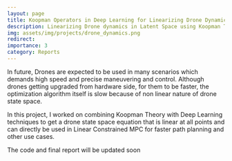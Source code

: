 ```yaml
---
layout: page
title: Koopman Operators in Deep Learning for Linearizing Drone Dynamics #Linearzing Drone Dynamics using Deep Learning
description: Linearizing Drone dynamics in Latent Space using Koopman Theory and use the obtained Linear model in Convex Optimization based Path Planning. This project is an unpublished work done at RRC.
img: assets/img/projects/drone_dynamics.png
redirect:
importance: 3
category: Reports
---
```


In future, Drones are expected to be used in many scenarios which demands high speed and precise maneuvering and control. Although drones getting upgraded from hardware side, for them to be faster, the optimization algorithm itself is slow because of non linear nature of drone state space. 

In this project, I worked on combining Koopman Theory with Deep Learning techniques to get a drone state space equation that is linear at all points and can directly be used in Linear Constrained MPC for faster path planning and other use cases.

The code and final report will be updated soon
